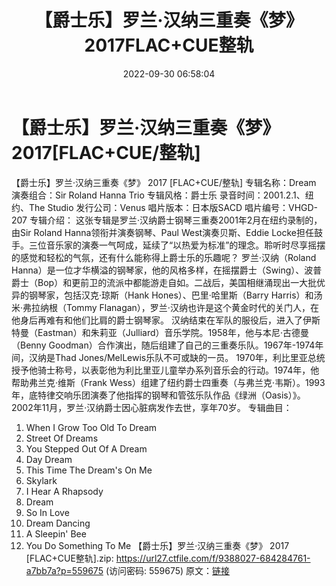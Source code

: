 ﻿---
title: 【爵士乐】罗兰·汉纳三重奏《梦》2017FLAC+CUE整轨
date: 2022-09-30 06:58:04
categories: 古典音乐、新世纪、纯音雅乐
tags: 纯音雅乐
---
# 【爵士乐】罗兰·汉纳三重奏《梦》2017[FLAC+CUE/整轨]

【爵士乐】罗兰·汉纳三重奏《梦》 2017 [FLAC+CUE/整轨]
专辑名称：Dream
演奏组合：Sir Roland Hanna Trio
专辑风格：爵士乐
录音时间：2001.2.1、纽约、The Studio
发行公司：Venus
唱片版本：日本版SACD
唱片编号：VHGD-207
专辑介绍：
这张专辑是罗兰·汉纳爵士钢琴三重奏2001年2月在纽约录制的，由Sir Roland Hanna领衔并演奏钢琴、Paul
West演奏贝斯、Eddie
Locke担任鼓手。三位音乐家的演奏一气呵成，延续了“以热爱为标准”的理念。聆听时尽享摇摆的感觉和轻松的气氛，还有什么能称得上爵士乐的乐趣呢？
罗兰·汉纳（Roland
Hanna）是一位才华横溢的钢琴家，他的风格多样，在摇摆爵士（Swing）、波普爵士（Bop）和更前卫的流派中都能游走自如。二战后，美国相继涌现出一大批优异的钢琴家，包括汉克·琼斯（Hank
Hones）、巴里·哈里斯（Barry Harris）和汤米·弗拉纳根（Tommy
Flanagan），罗兰·汉纳也许是这个黄金时代的关门人，在他身后再难有和他们比肩的爵士钢琴家。
汉纳结束在军队的服役后，进入了伊斯特曼（Eastman）和朱莉亚（Julliard）音乐学院。1958年，他与本尼·古德曼（Benny
Goodman）合作演出，随后组建了自己的三重奏乐队。1967年-1974年间，汉纳是Thad
Jones/MelLewis乐队不可或缺的一员。
1970年，利比里亚总统授予他骑士称号，以表彰他为利比里亚儿童举办系列音乐会的行动。1974年，他帮助弗兰克·维斯（Frank
Wess）组建了纽约爵士四重奏（与弗兰克·韦斯）。1993年，底特律交响乐团演奏了他指挥的钢琴和管弦乐队作品《绿洲（Oasis）》。2002年11月，罗兰·汉纳爵士因心脏病发作去世，享年70岁。
专辑曲目：
01. When I Grow Too Old To Dream
02. Street Of Dreams
03. You Stepped Out Of A Dream
04. Day Dream
05. This Time The Dream's On Me
06. Skylark
07. I Hear A Rhapsody
08. Dream
09. So In Love
10. Dream Dancing
11. A Sleepin' Bee
12. You Do Something To Me
【爵士乐】罗兰·汉纳三重奏《梦》 2017 [FLAC+CUE整轨].zip:
https://url27.ctfile.com/f/9388027-684284761-a7bb7a?p=559675
(访问密码: 559675)
原文：[链接](https://blog.sina.com.cn/s/blog_1647c7e7601030zo5.html)